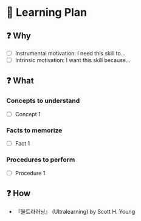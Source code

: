 # 📖 Learning Plan

## ❓ Why

- [ ] Instrumental motivation: I need this skill to...
- [ ] Intrinsic motivation: I want this skill because...

## ❓ What

### Concepts to understand

- [ ] Concept 1

### Facts to memorize

- [ ] Fact 1

### Procedures to perform

- [ ] Procedure 1

## ❓ How

- 『울트라러닝』 (Ultralearning) by Scott H. Young
